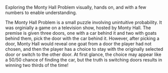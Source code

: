 Exploring the Monty Hall Problem visually, hands on, and with a few numbers to enable understanding.

The Monty Hall Problem is a small puzzle involving unintuitive probability. It was orginially a game on a television show, hosted by Monty Hall. The premise is given three doors, one with a car behind it and two with goats behind them, pick the door with the car behind it. However, after picking a door, Monty Hall would reveal one goat from a door the player had not chosen, and then the player has a choice to stay with the originally selected door or switch to the other door. At first glance, the choice may appear like a 50/50 chance of finding the car, but the truth is switching doors results in winning two thirds of the time!